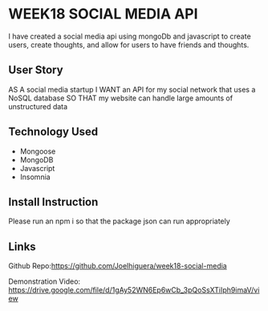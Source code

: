 # WEEK18 SOCIAL MEDIA API
I have created a social media api using mongoDb and javascript to create users, create thoughts, and allow for users to have friends and thoughts. 

## User Story 
AS A social media startup
I WANT an API for my social network that uses a NoSQL database
SO THAT my website can handle large amounts of unstructured data

## Technology Used 
- Mongoose
- MongoDB
- Javascript 
- Insomnia

## Install Instruction
Please run an npm i so that the package json can run appropriately

## Links

Github Repo:https://github.com/Joelhiguera/week18-social-media

Demonstration Video: https://drive.google.com/file/d/1gAy52WN6Ep6wCb_3pQoSsXTiIph9imaV/view